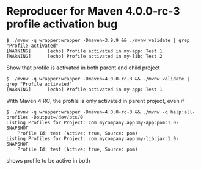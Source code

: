 Reproducer for Maven 4.0.0-rc-3 profile activation bug
======================================================

    $ ./mvnw -q wrapper:wrapper -Dmaven=3.9.9 && ./mvnw validate | grep "Profile activated"
    [WARNING]      [echo] Profile activated in my-app: Test 1
    [WARNING]      [echo] Profile activated in my-lib: Test 2

Show that profile is activated in both parent and child project

    $ ./mvnw -q wrapper:wrapper -Dmaven=4.0.0-rc-3 && ./mvnw validate | grep "Profile activated"
    [WARNING]      [echo] Profile activated in my-app: Test 1

With Maven 4 RC, the profile is only activated in parent project, even if

    $ ./mvnw -q wrapper:wrapper -Dmaven=4.0.0-rc-3 && ./mvnw -q help:all-profiles -Doutput=/dev/pts/0
    Listing Profiles for Project: com.mycompany.app:my-app:pom:1.0-SNAPSHOT
        Profile Id: test (Active: true, Source: pom)
    Listing Profiles for Project: com.mycompany.app:my-lib:jar:1.0-SNAPSHOT
        Profile Id: test (Active: true, Source: pom)

shows profile to be active in both
